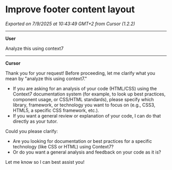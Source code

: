 # Improve footer content layout
_Exported on 7/9/2025 at 10:43:49 GMT+2 from Cursor (1.2.2)_

---

**User**

Analyze this using context7

---

**Cursor**

Thank you for your request! Before proceeding, let me clarify what you mean by "analyze this using context7." 

- If you are asking for an analysis of your code (HTML/CSS) using the Context7 documentation system (for example, to look up best practices, component usage, or CSS/HTML standards), please specify which library, framework, or technology you want to focus on (e.g., CSS3, HTML5, a specific CSS framework, etc.).
- If you want a general review or explanation of your code, I can do that directly as your tutor.

Could you please clarify:
- Are you looking for documentation or best practices for a specific technology (like CSS or HTML) using Context7?
- Or do you want a general analysis and feedback on your code as it is?

Let me know so I can best assist you!


